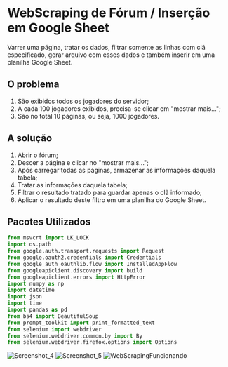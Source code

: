 # WebScraping de Fórum / Inserção em Google Sheet

Varrer uma página, tratar os dados, filtrar somente as linhas com clã especificado, gerar arquivo com esses dados e também inserir em uma planilha Google Sheet.

## O problema

1. São exibidos todos os jogadores do servidor;
2. A cada 100 jogadores exibidos, precisa-se clicar em "mostrar mais...";
3. São no total 10 páginas, ou seja, 1000 jogadores.

## A solução

1. Abrir o fórum;
2. Descer a página e clicar no "mostrar mais...";
3. Após carregar todas as páginas, armazenar as informações daquela tabela;
4. Tratar as informações daquela tabela;
5. Filtrar o resultado tratado para guardar apenas o clã informado;
6. Aplicar o resultado deste filtro em uma planilha do Google Sheet.

## Pacotes Utilizados

~~~python
from msvcrt import LK_LOCK
import os.path
from google.auth.transport.requests import Request
from google.oauth2.credentials import Credentials
from google_auth_oauthlib.flow import InstalledAppFlow
from googleapiclient.discovery import build
from googleapiclient.errors import HttpError
import numpy as np
import datetime
import json
import time
import pandas as pd
from bs4 import BeautifulSoup
from prompt_toolkit import print_formatted_text
from selenium import webdriver
from selenium.webdriver.common.by import By
from selenium.webdriver.firefox.options import Options
~~~

![Screenshot_4](https://user-images.githubusercontent.com/103384209/166146076-178cec0c-28f2-4832-afbb-1096a3d45b35.png)
![Screenshot_5](https://user-images.githubusercontent.com/103384209/166146159-077dac4d-c15d-426e-a613-5a81256adc8d.png)
![WebScrapingFuncionando](https://user-images.githubusercontent.com/103384209/166148955-8f46a553-acd6-45d3-bdc7-e34c69520690.gif)
